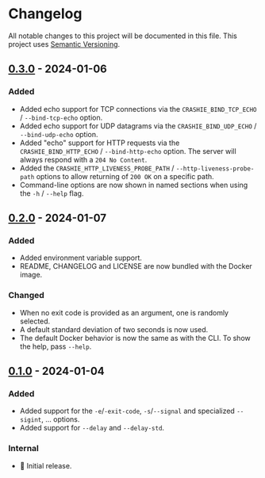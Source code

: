 # Changelog

All notable changes to this project will be documented in this file.
This project uses [Semantic Versioning](https://semver.org/spec/v2.0.0.html).

## [0.3.0] - 2024-01-06

### Added

- Added echo support for TCP connections via the `CRASHIE_BIND_TCP_ECHO` / `--bind-tcp-echo` option.
- Added echo support for UDP datagrams via the `CRASHIE_BIND_UDP_ECHO` / `--bind-udp-echo` option.
- Added "echo" support for HTTP requests via the `CRASHIE_BIND_HTTP_ECHO` / `--bind-http-echo` option. The server
  will always respond with a `204 No Content`.
- Added the `CRASHIE_HTTP_LIVENESS_PROBE_PATH` / `--http-liveness-probe-path` options to allow returning of
  `200 OK` on a specific path.
- Command-line options are now shown in named sections when using the `-h` / `--help` flag.

## [0.2.0] - 2024-01-07

### Added

- Added environment variable support.
- README, CHANGELOG and LICENSE are now bundled with the Docker image.

### Changed

- When no exit code is provided as an argument, one is randomly selected.
- A default standard deviation of two seconds is now used.
- The default Docker behavior is now the same as with the CLI. To show the help, pass `--help`.

## [0.1.0] - 2024-01-04

### Added

- Added support for the `-e`/`-exit-code`, `-s`/`--signal` and specialized `--sigint`, ... options.
- Added support for `--delay` and `--delay-std`.

### Internal

- 🎉 Initial release.

[0.3.0]: https://github.com/sunsided/crashie/releases/tag/0.3.0
[0.2.0]: https://github.com/sunsided/crashie/releases/tag/0.2.0
[0.1.0]: https://github.com/sunsided/crashie/releases/tag/0.1.0
